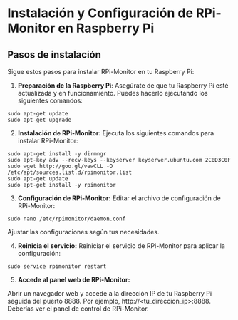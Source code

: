 # Instalación y Configuración de RPi-Monitor en Raspberry Pi

## Pasos de instalación

Sigue estos pasos para instalar RPi-Monitor en tu Raspberry Pi:

1. **Preparación de la Raspberry Pi**:
Asegúrate de que tu Raspberry Pi esté actualizada y en funcionamiento. Puedes hacerlo ejecutando los siguientes comandos:
```shell
sudo apt-get update
sudo apt-get upgrade
   ```
2. **Instalación de RPi-Monitor:**
Ejecuta los siguientes comandos para instalar RPi-Monitor:

```shell
sudo apt-get install -y dirmngr
sudo apt-key adv --recv-keys --keyserver keyserver.ubuntu.com 2C0D3C0F
sudo wget http://goo.gl/vewCLL -O /etc/apt/sources.list.d/rpimonitor.list
sudo apt-get update
sudo apt-get install -y rpimonitor
```

3. **Configuración de RPi-Monitor:**
Editar el archivo de configuración de RPi-Monitor:

```shell
sudo nano /etc/rpimonitor/daemon.conf
```
Ajustar las configuraciones según tus necesidades.

4. **Reinicia el servicio:**
Reiniciar el servicio de RPi-Monitor para aplicar la configuración:

```shell
sudo service rpimonitor restart
```
5. **Accede al panel web de RPi-Monitor:**

Abrir un navegador web y accede a la dirección IP de tu Raspberry Pi seguida del puerto 8888. Por ejemplo, http://<tu_direccion_ip>:8888. Deberías ver el panel de control de RPi-Monitor.
